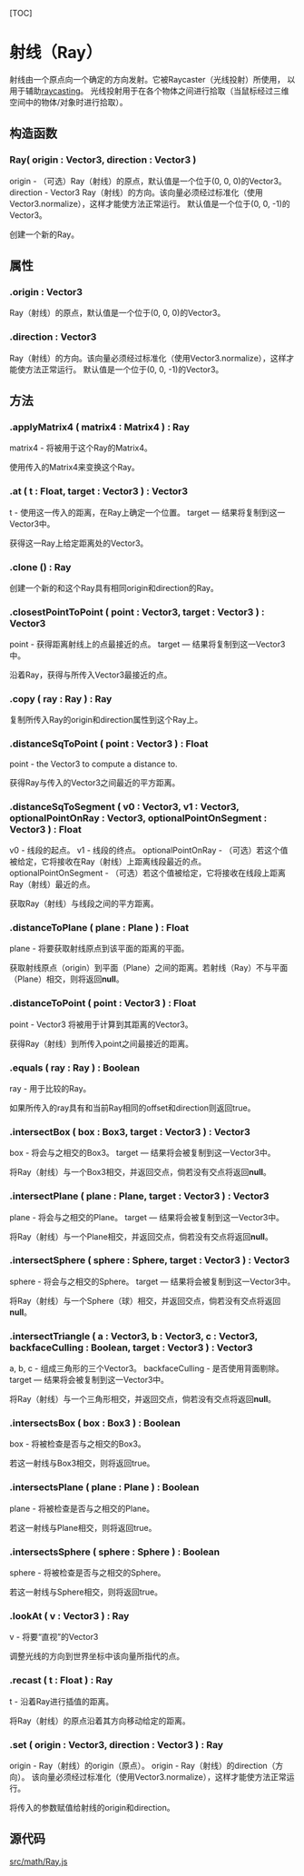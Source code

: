 [TOC]



# 射线（Ray）

射线由一个原点向一个确定的方向发射。它被Raycaster（光线投射）所使用， 以用于辅助[raycasting](https://en.wikipedia.org/wiki/Ray_casting)。 光线投射用于在各个物体之间进行拾取（当鼠标经过三维空间中的物体/对象时进行拾取）。

## 构造函数

### Ray( origin : Vector3, direction : Vector3 )

origin - （可选）Ray（射线）的原点，默认值是一个位于(0, 0, 0)的Vector3。
direction - Vector3 Ray（射线）的方向。该向量必须经过标准化（使用Vector3.normalize），这样才能使方法正常运行。 默认值是一个位于(0, 0, -1)的Vector3。

创建一个新的Ray。

## 属性

### .origin : Vector3

Ray（射线）的原点，默认值是一个位于(0, 0, 0)的Vector3。

### .direction : Vector3

Ray（射线）的方向。该向量必须经过标准化（使用Vector3.normalize），这样才能使方法正常运行。 默认值是一个位于(0, 0, -1)的Vector3。

## 方法

### .applyMatrix4 ( matrix4 : Matrix4 ) : Ray

matrix4 - 将被用于这个Ray的Matrix4。

使用传入的Matrix4来变换这个Ray。

### .at ( t : Float, target : Vector3 ) : Vector3

t - 使用这一传入的距离，在Ray上确定一个位置。
target — 结果将复制到这一Vector3中。

获得这一Ray上给定距离处的Vector3。

### .clone () : Ray

创建一个新的和这个Ray具有相同origin和direction的Ray。

### .closestPointToPoint ( point : Vector3, target : Vector3 ) : Vector3

point - 获得距离射线上的点最接近的点。
target — 结果将复制到这一Vector3中。

沿着Ray，获得与所传入Vector3最接近的点。

### .copy ( ray : Ray ) : Ray

复制所传入Ray的origin和direction属性到这个Ray上。

### .distanceSqToPoint ( point : Vector3 ) : Float

point - the Vector3 to compute a distance to.

获得Ray与传入的Vector3之间最近的平方距离。

### .distanceSqToSegment ( v0 : Vector3, v1 : Vector3, optionalPointOnRay : Vector3, optionalPointOnSegment : Vector3 ) : Float

v0 - 线段的起点。
v1 - 线段的终点。
optionalPointOnRay - （可选）若这个值被给定，它将接收在Ray（射线）上距离线段最近的点。
optionalPointOnSegment - （可选）若这个值被给定，它将接收在线段上距离Ray（射线）最近的点。

获取Ray（射线）与线段之间的平方距离。

### .distanceToPlane ( plane : Plane ) : Float

plane - 将要获取射线原点到该平面的距离的平面。

获取射线原点（origin）到平面（Plane）之间的距离。若射线（Ray）不与平面（Plane）相交，则将返回**null**。

### .distanceToPoint ( point : Vector3 ) : Float

point - Vector3 将被用于计算到其距离的Vector3。

获得Ray（射线）到所传入point之间最接近的距离。

### .equals ( ray : Ray ) : Boolean

ray - 用于比较的Ray。

如果所传入的ray具有和当前Ray相同的offset和direction则返回true。

### .intersectBox ( box : Box3, target : Vector3 ) : Vector3

box - 将会与之相交的Box3。
target — 结果将会被复制到这一Vector3中。

将Ray（射线）与一个Box3相交，并返回交点，倘若没有交点将返回**null**。

### .intersectPlane ( plane : Plane, target : Vector3 ) : Vector3

plane - 将会与之相交的Plane。
target — 结果将会被复制到这一Vector3中。

将Ray（射线）与一个Plane相交，并返回交点，倘若没有交点将返回**null**。

### .intersectSphere ( sphere : Sphere, target : Vector3 ) : Vector3

sphere - 将会与之相交的Sphere。
target — 结果将会被复制到这一Vector3中。

将Ray（射线）与一个Sphere（球）相交，并返回交点，倘若没有交点将返回**null**。

### .intersectTriangle ( a : Vector3, b : Vector3, c : Vector3, backfaceCulling : Boolean, target : Vector3 ) : Vector3

a, b, c - 组成三角形的三个Vector3。
backfaceCulling - 是否使用背面剔除。
target — 结果将会被复制到这一Vector3中。

将Ray（射线）与一个三角形相交，并返回交点，倘若没有交点将返回**null**。

### .intersectsBox ( box : Box3 ) : Boolean

box - 将被检查是否与之相交的Box3。

若这一射线与Box3相交，则将返回true。

### .intersectsPlane ( plane : Plane ) : Boolean

plane - 将被检查是否与之相交的Plane。

若这一射线与Plane相交，则将返回true。

### .intersectsSphere ( sphere : Sphere ) : Boolean

sphere - 将被检查是否与之相交的Sphere。

若这一射线与Sphere相交，则将返回true。

### .lookAt ( v : Vector3 ) : Ray

v - 将要“直视”的Vector3

调整光线的方向到世界坐标中该向量所指代的点。

### .recast ( t : Float ) : Ray

t - 沿着Ray进行插值的距离。

将Ray（射线）的原点沿着其方向移动给定的距离。

### .set ( origin : Vector3, direction : Vector3 ) : Ray

origin - Ray（射线）的origin（原点）。
origin - Ray（射线）的direction（方向）。 该向量必须经过标准化（使用Vector3.normalize），这样才能使方法正常运行。

将传入的参数赋值给射线的origin和direction。

## 源代码

[src/math/Ray.js](https://github.com/mrdoob/three.js/blob/master/src/math/Ray.js)